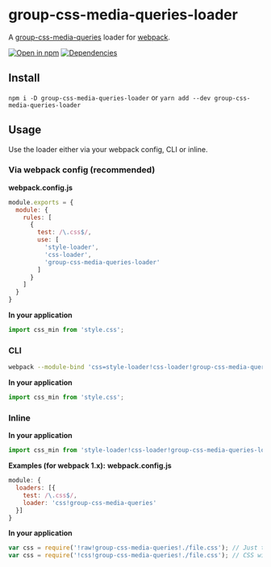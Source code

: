 # group-css-media-queries-loader

A [group-css-media-queries](https://github.com/Se7enSky/group-css-media-queries) loader for [webpack](https://github.com/webpack/webpack).


[![Open in npm](https://img.shields.io/npm/v/group-css-media-queries-loader.svg)](https://www.npmjs.com/package/group-css-media-queries-loader)
[![Dependencies](https://img.shields.io/david/retyui/group-css-media-queries-loader.svg)](https://david-dm.org/retyui/group-css-media-queries-loader)


## Install
`npm i -D group-css-media-queries-loader` or `yarn add --dev group-css-media-queries-loader`




## Usage

Use the loader either via your webpack config, CLI or inline.

### Via webpack config (recommended)

**webpack.config.js**
```js
module.exports = {
  module: {
    rules: [
      {
        test: /\.css$/,
        use: [
          'style-loader',
          'css-loader',
          'group-css-media-queries-loader'
        ]
      }
    ]
  }
}
```


**In your application**
```js
import css_min from 'style.css';
```

### CLI

```bash
webpack --module-bind 'css=style-loader!css-loader!group-css-media-queries-loader'
```

**In your application**
```js
import css_min from 'style.css';
```

### Inline

**In your application**
```js
import css_min from 'style-loader!css-loader!group-css-media-queries-loader!./style.css';
```


**Examples (for webpack 1.x):**
**webpack.config.js**
```js
module: {
  loaders: [{
    test: /\.css$/,
    loader: 'css!group-css-media-queries'
  }]
}
```
**In your application**
```js
var css = require('!raw!group-css-media-queries!./file.css'); // Just the CSS
var css = require('!css!group-css-media-queries!./file.css'); // CSS with processed url(...)s
```


